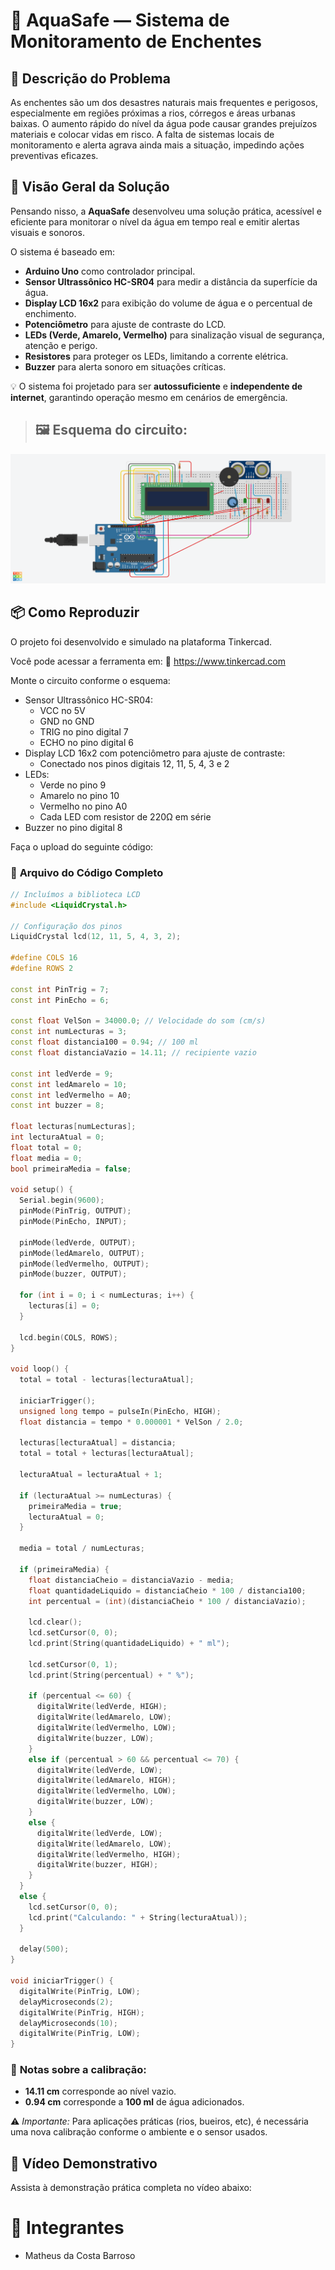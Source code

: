 
# 🌊 AquaSafe — Sistema de Monitoramento de Enchentes

## 📌 Descrição do Problema

As enchentes são um dos desastres naturais mais frequentes e perigosos, especialmente em regiões próximas a rios, córregos e áreas urbanas baixas.
O aumento rápido do nível da água pode causar grandes prejuízos materiais e colocar vidas em risco.
A falta de sistemas locais de monitoramento e alerta agrava ainda mais a situação, impedindo ações preventivas eficazes.

## 🚀 Visão Geral da Solução

Pensando nisso, a **AquaSafe** desenvolveu uma solução prática, acessível e eficiente para monitorar o nível da água em tempo real e emitir alertas visuais e sonoros.

O sistema é baseado em:

- **Arduino Uno** como controlador principal.
- **Sensor Ultrassônico HC-SR04** para medir a distância da superfície da água.
- **Display LCD 16x2** para exibição do volume de água e o percentual de enchimento.
- **Potenciômetro** para ajuste de contraste do LCD.
- **LEDs (Verde, Amarelo, Vermelho)** para sinalização visual de segurança, atenção e perigo.
- **Resistores** para proteger os LEDs, limitando a corrente elétrica.
- **Buzzer** para alerta sonoro em situações críticas.

💡 O sistema foi projetado para ser **autossuficiente** e **independente de internet**, garantindo operação mesmo em cenários de emergência.


> ## 🖼️ Esquema do circuito:
![Circuito Montado](Sensor%20de%20nivel%20de%20Agua.png)


## 📦 Como Reproduzir

O projeto foi desenvolvido e simulado na plataforma Tinkercad.

Você pode acessar a ferramenta em:
🔗 https://www.tinkercad.com

Monte o circuito conforme o esquema:

- Sensor Ultrassônico HC-SR04:
  - VCC no 5V
  - GND no GND
  - TRIG no pino digital 7
  - ECHO no pino digital 6
- Display LCD 16x2 com potenciômetro para ajuste de contraste:
  - Conectado nos pinos digitais 12, 11, 5, 4, 3 e 2
- LEDs:
  - Verde no pino 9
  - Amarelo no pino 10
  - Vermelho no pino A0
  - Cada LED com resistor de 220Ω em série
- Buzzer no pino digital 8

Faça o upload do seguinte código:

### 📄 **Arquivo do Código Completo**

```cpp
// Incluímos a biblioteca LCD
#include <LiquidCrystal.h>

// Configuração dos pinos
LiquidCrystal lcd(12, 11, 5, 4, 3, 2);

#define COLS 16
#define ROWS 2

const int PinTrig = 7;
const int PinEcho = 6;

const float VelSon = 34000.0; // Velocidade do som (cm/s)
const int numLecturas = 3;
const float distancia100 = 0.94; // 100 ml
const float distanciaVazio = 14.11; // recipiente vazio

const int ledVerde = 9;
const int ledAmarelo = 10;
const int ledVermelho = A0;
const int buzzer = 8;

float lecturas[numLecturas];
int lecturaAtual = 0;
float total = 0;
float media = 0;
bool primeiraMedia = false;

void setup() {
  Serial.begin(9600);
  pinMode(PinTrig, OUTPUT);
  pinMode(PinEcho, INPUT);

  pinMode(ledVerde, OUTPUT);
  pinMode(ledAmarelo, OUTPUT);
  pinMode(ledVermelho, OUTPUT);
  pinMode(buzzer, OUTPUT);

  for (int i = 0; i < numLecturas; i++) {
    lecturas[i] = 0;
  }

  lcd.begin(COLS, ROWS);
}

void loop() {
  total = total - lecturas[lecturaAtual];

  iniciarTrigger();
  unsigned long tempo = pulseIn(PinEcho, HIGH);
  float distancia = tempo * 0.000001 * VelSon / 2.0;

  lecturas[lecturaAtual] = distancia;
  total = total + lecturas[lecturaAtual];

  lecturaAtual = lecturaAtual + 1;

  if (lecturaAtual >= numLecturas) {
    primeiraMedia = true;
    lecturaAtual = 0;
  }

  media = total / numLecturas;

  if (primeiraMedia) {
    float distanciaCheio = distanciaVazio - media;
    float quantidadeLiquido = distanciaCheio * 100 / distancia100;
    int percentual = (int)(distanciaCheio * 100 / distanciaVazio);

    lcd.clear();
    lcd.setCursor(0, 0);
    lcd.print(String(quantidadeLiquido) + " ml");

    lcd.setCursor(0, 1);
    lcd.print(String(percentual) + " %");

    if (percentual <= 60) {
      digitalWrite(ledVerde, HIGH);
      digitalWrite(ledAmarelo, LOW);
      digitalWrite(ledVermelho, LOW);
      digitalWrite(buzzer, LOW);
    }
    else if (percentual > 60 && percentual <= 70) {
      digitalWrite(ledVerde, LOW);
      digitalWrite(ledAmarelo, HIGH);
      digitalWrite(ledVermelho, LOW);
      digitalWrite(buzzer, LOW);
    }
    else {
      digitalWrite(ledVerde, LOW);
      digitalWrite(ledAmarelo, LOW);
      digitalWrite(ledVermelho, HIGH);
      digitalWrite(buzzer, HIGH);
    }
  }
  else {
    lcd.setCursor(0, 0);
    lcd.print("Calculando: " + String(lecturaAtual));
  }

  delay(500);
}

void iniciarTrigger() {
  digitalWrite(PinTrig, LOW);
  delayMicroseconds(2);
  digitalWrite(PinTrig, HIGH);
  delayMicroseconds(10);
  digitalWrite(PinTrig, LOW);
}
```

### 📏 **Notas sobre a calibração:**
- **14.11 cm** corresponde ao nível vazio.
- **0.94 cm** corresponde a **100 ml** de água adicionados.

⚠️ *Importante:* Para aplicações práticas (rios, bueiros, etc), é necessária uma nova calibração conforme o ambiente e o sensor usados.

## 🎥 Vídeo Demonstrativo

Assista à demonstração prática completa no vídeo abaixo:


# 👥 Integrantes
- Matheus da Costa Barroso
